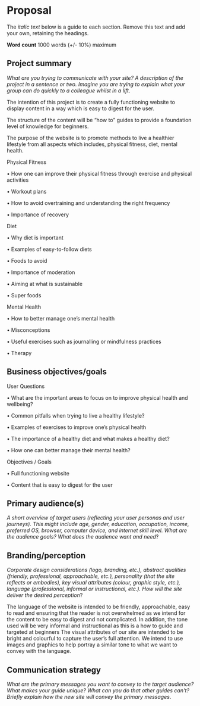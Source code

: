 # Proposal

The _italic text_ below is a guide to each section. Remove this text and add your own, retaining the headings.

**Word count** 1000 words (+/- 10%) maximum

## Project summary

_What are you trying to communicate with your site? A description of the project in a sentence or two. Imagine you are trying to explain what your group can do quickly to a colleague whilst in a lift_.

The intention of this project is to create a fully functioning website to display content in a way which is easy to digest for the user.

The structure of the content will be “how to” guides to provide a foundation level of knowledge for beginners. 

The purpose of the website is to promote methods to live a healthier lifestyle from all aspects which includes, physical fitness, diet, mental health.

Physical Fitness

•	How one can improve their physical fitness through exercise and physical activities

•	Workout plans

•	How to avoid overtraining and understanding the right frequency 

•	Importance of recovery 

Diet

•	Why diet is important 

•	Examples of easy-to-follow diets

•	Foods to avoid

•	Importance of moderation

•	Aiming at what is sustainable 

•	Super foods

Mental Health

•	How to better manage one’s mental health 

•	Misconceptions

•	Useful exercises such as journalling or mindfulness practices 

•	Therapy

## Business objectives/goals

User Questions

•	What are the important areas to focus on to improve physical health and wellbeing?

•	Common pitfalls when trying to live a healthy lifestyle?

•	Examples of exercises to improve one’s physical health

•	The importance of a healthy diet and what makes a healthy diet?

•	How one can better manage their mental health?

Objectives / Goals 

•	Full functioning website

•	Content that is easy to digest for the user 


## Primary audience(s)

_A short overview of target users (reflecting your user personas and user journeys). This might include age, gender, education, occupation, income, preferred OS, browser, computer device, and internet skill level. What are the audience goals? What does the audience want and need_?

## Branding/perception

_Corporate design considerations (logo, branding, etc.), abstract qualities (friendly, professional, approachable, etc.), personality (that the site reflects or embodies), key visual attributes (colour, graphic style, etc.), language (professional, informal or instructional, etc.). How will the site deliver the desired perception_?

The language of the website is intended to be friendly, approachable, easy to read and ensuring that the reader is not overwhelmed as we intend for the content to be easy to digest and not complicated. In addition, the tone used will be very informal and instructional as this is a how to guide and targeted at beginners 
The visual attributes of our site are intended to be bright and colourful to capture the user’s full attention. We intend to use images and graphics to help portray a similar tone to what we want to convey with the language. 


## Communication strategy

_What are the primary messages you want to convey to the target audience? What makes your guide unique? What can you do that other guides can&#39;t? Briefly explain how the new site will convey the primary messages_.



